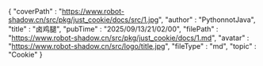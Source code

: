 {
"coverPath" : "https://www.robot-shadow.cn/src/pkg/just_cookie/docs/src/1.jpg",
"author" : "PythonnotJava",
"title" : "卤鸡腿",
"pubTime" : "2025/09/13/21/02/00",
"filePath" : "https://www.robot-shadow.cn/src/pkg/just_cookie/docs/1.md",
"avatar" : "https://www.robot-shadow.cn/src/logo/title.jpg",
"fileType" : "md",
"topic" : "Cookie"
}